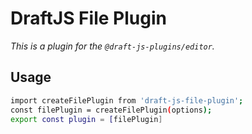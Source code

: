 # DraftJS File Plugin

_This is a plugin for the `@draft-js-plugins/editor`._

## Usage

```sh
import createFilePlugin from 'draft-js-file-plugin';
const filePlugin = createFilePlugin(options);
export const plugin = [filePlugin]
```

